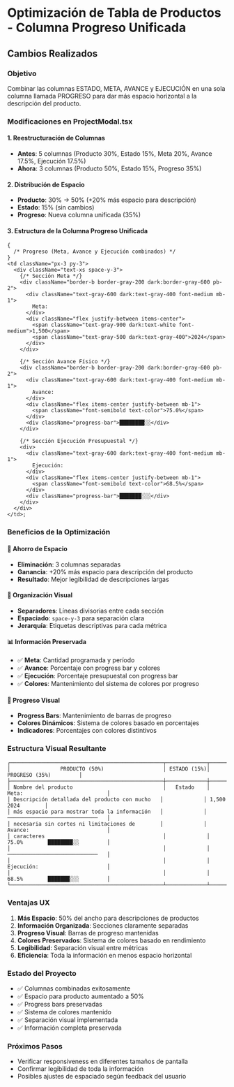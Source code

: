 # Optimización de Tabla de Productos - Columna Progreso Unificada

## Cambios Realizados

### Objetivo

Combinar las columnas ESTADO, META, AVANCE y EJECUCIÓN en una sola columna llamada PROGRESO para dar más espacio horizontal a la descripción del producto.

### Modificaciones en ProjectModal.tsx

#### 1. Reestructuración de Columnas

- **Antes**: 5 columnas (Producto 30%, Estado 15%, Meta 20%, Avance 17.5%, Ejecución 17.5%)
- **Ahora**: 3 columnas (Producto 50%, Estado 15%, Progreso 35%)

#### 2. Distribución de Espacio

- **Producto**: 30% → 50% (+20% más espacio para descripción)
- **Estado**: 15% (sin cambios)
- **Progreso**: Nueva columna unificada (35%)

#### 3. Estructura de la Columna Progreso Unificada

```tsx
{
  /* Progreso (Meta, Avance y Ejecución combinados) */
}
<td className="px-3 py-3">
  <div className="text-xs space-y-3">
    {/* Sección Meta */}
    <div className="border-b border-gray-200 dark:border-gray-600 pb-2">
      <div className="text-gray-600 dark:text-gray-400 font-medium mb-1">
        Meta:
      </div>
      <div className="flex justify-between items-center">
        <span className="text-gray-900 dark:text-white font-medium">1,500</span>
        <span className="text-gray-500 dark:text-gray-400">2024</span>
      </div>
    </div>

    {/* Sección Avance Físico */}
    <div className="border-b border-gray-200 dark:border-gray-600 pb-2">
      <div className="text-gray-600 dark:text-gray-400 font-medium mb-1">
        Avance:
      </div>
      <div className="flex items-center justify-between mb-1">
        <span className="font-semibold text-color">75.0%</span>
      </div>
      <div className="progress-bar">████████░░</div>
    </div>

    {/* Sección Ejecución Presupuestal */}
    <div>
      <div className="text-gray-600 dark:text-gray-400 font-medium mb-1">
        Ejecución:
      </div>
      <div className="flex items-center justify-between mb-1">
        <span className="font-semibold text-color">68.5%</span>
      </div>
      <div className="progress-bar">███████░░░</div>
    </div>
  </div>
</td>;
```

### Beneficios de la Optimización

#### 📏 **Ahorro de Espacio**

- **Eliminación**: 3 columnas separadas
- **Ganancia**: +20% más espacio para descripción del producto
- **Resultado**: Mejor legibilidad de descripciones largas

#### 🎨 **Organización Visual**

- **Separadores**: Líneas divisorias entre cada sección
- **Espaciado**: `space-y-3` para separación clara
- **Jerarquía**: Etiquetas descriptivas para cada métrica

#### 📊 **Información Preservada**

- ✅ **Meta**: Cantidad programada y período
- ✅ **Avance**: Porcentaje con progress bar y colores
- ✅ **Ejecución**: Porcentaje presupuestal con progress bar
- ✅ **Colores**: Mantenimiento del sistema de colores por progreso

#### 🎯 **Progreso Visual**

- **Progress Bars**: Mantenimiento de barras de progreso
- **Colores Dinámicos**: Sistema de colores basado en porcentajes
- **Indicadores**: Porcentajes con colores distintivos

### Estructura Visual Resultante

```
┌─────────────────────────────────────────────────┬─────────────┬─────────────────────────────────┐
│                PRODUCTO (50%)                   │ ESTADO (15%)│          PROGRESO (35%)         │
├─────────────────────────────────────────────────┼─────────────┼─────────────────────────────────┤
│ Nombre del producto                             │   Estado    │ Meta:                           │
│ Descripción detallada del producto con mucho   │             │ 1,500               2024        │
│ más espacio para mostrar toda la información   │             │ ─────────────────────────────   │
│ necesaria sin cortes ni limitaciones de        │             │ Avance:                         │
│ caracteres                                      │             │ 75.0%        ████████░░         │
│                                                 │             │ ─────────────────────────────   │
│                                                 │             │ Ejecución:                      │
│                                                 │             │ 68.5%        ███████░░░         │
└─────────────────────────────────────────────────┴─────────────┴─────────────────────────────────┘
```

### Ventajas UX

1. **Más Espacio**: 50% del ancho para descripciones de productos
2. **Información Organizada**: Secciones claramente separadas
3. **Progreso Visual**: Barras de progreso mantenidas
4. **Colores Preservados**: Sistema de colores basado en rendimiento
5. **Legibilidad**: Separación visual entre métricas
6. **Eficiencia**: Toda la información en menos espacio horizontal

### Estado del Proyecto

- ✅ Columnas combinadas exitosamente
- ✅ Espacio para producto aumentado a 50%
- ✅ Progress bars preservadas
- ✅ Sistema de colores mantenido
- ✅ Separación visual implementada
- ✅ Información completa preservada

### Próximos Pasos

- Verificar responsiveness en diferentes tamaños de pantalla
- Confirmar legibilidad de toda la información
- Posibles ajustes de espaciado según feedback del usuario
